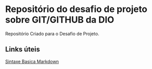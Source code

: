 # Repositório do desafio de projeto sobre GIT/GITHUB da DIO
Repositório Criado para o Desafio de Projeto.

## Links úteis 
[Sintaxe Basica Markdown](https://www.markdownguide.org/basic-syntax/)
